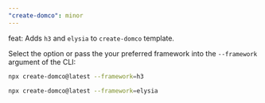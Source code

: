 ```yaml
---
"create-domco": minor
---
```


feat: Adds `h3` and `elysia` to `create-domco` template.

Select the option or pass the your preferred framework into the `--framework` argument of the CLI:

```bash
npx create-domco@latest --framework=h3
```

```bash
npx create-domco@latest --framework=elysia
```
